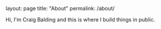 layout: page
title: "About"
permalink: /about/

Hi, I'm Craig Balding and this is where I build things in public.
